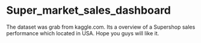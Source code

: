 # Super_market_sales_dashboard
The dataset was grab from kaggle.com. Its a overview of a Supershop sales performance which located in USA. Hope you guys will like it.  
